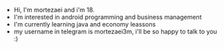 -  Hi, I'm mortezaei and i'm 18. 
-  I'm interested in android programming and business management
-  I'm currently learning java and economy leassons
-  my username in telegram is mortezaei3m, i'll be so happy to talk to you :)

<!---
mortezaei1/mortezaei1 is a ✨ special ✨ repository because its `README.md` (this file) appears on your GitHub profile.
You can click the Preview link to take a look at your changes.
--->
